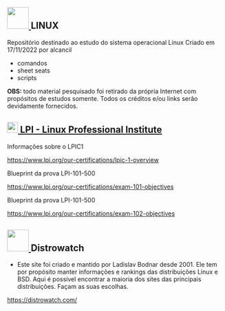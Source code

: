 <h2>  <a href="https://distrowatch.com/"> <img height="50em" src="https://findicons.com/files/icons/1911/aqua_tux/128/tux.png"></img> </a> LINUX </h2>  

Repositório destinado ao estudo do sistema operacional Linux
Criado em 17/11/2022 por alcancil

* comandos  
* sheet seats  
* scripts  

<b> OBS: </b> todo material pesquisado foi retirado da própria Internet com propósitos de estudos somente. Todos os créditos e/ou links serão devidamente fornecidos.

<h2><b><a href="https://www.lpi.org/"><img height="25em" src="https://upload.wikimedia.org/wikipedia/commons/d/d1/Lpi-logo.png?20171130212019"> LPI - Linux Professional Institute<a/></b></h2>  
  
Informações sobre o LPIC1

<https://www.lpi.org/our-certifications/lpic-1-overview>  

Blueprint da prova LPI-101-500  

<https://www.lpi.org/our-certifications/exam-101-objectives>  

Blueprint da prova LPI-101-500  

<https://www.lpi.org/our-certifications/exam-102-objectives>  
  
<h2>  <a href="https://distrowatch.com/"> <img height="50em" src="https://findicons.com/files/icons/1911/aqua_tux/128/tux.png"></img> </a> Distrowatch </h2>

 * Este site foi criado e mantido por Ladislav Bodnar desde 2001. Ele tem por propósito manter informações e rankings das distribuições Linux e BSD. Aqui é possível encontrar a maioria dos sites das principais distribuições. Façam as suas escolhas.  
  
  <https://distrowatch.com/>
